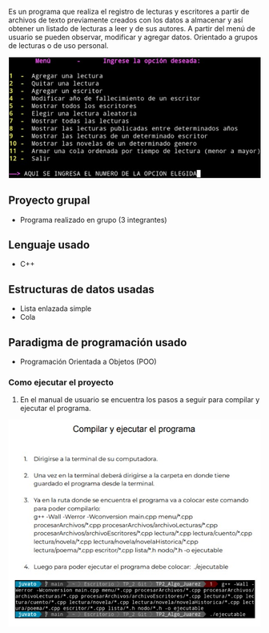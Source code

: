 
Es un programa que realiza el registro de lecturas y escritores a partir de archivos de texto previamente creados con los datos a almacenar y así obtener un listado de lecturas a leer y de sus autores. A partir del menú de usuario se pueden observar, modificar y agregar datos. Orientado a grupos de lecturas o de uso personal.

![Image text](/menu_usuario.jpg)

## Proyecto grupal

- Programa realizado en grupo (3 integrantes)

## Lenguaje usado

- C++

## Estructuras de datos usadas

- Lista enlazada simple
- Cola

## Paradigma de programación usado

- Programación Orientada a Objetos (POO)

### Como ejecutar el proyecto

1. En el manual de usuario se encuentra los pasos a seguir para compilar y ejecutar el programa.

![Image text](/pasos_ejecutar_programa.jpg)
